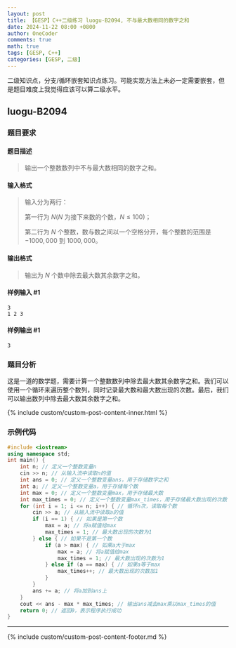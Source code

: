 ```yaml
---
layout: post
title: 【GESP】C++二级练习 luogu-B2094, 不与最大数相同的数字之和
date: 2024-11-22 08:00 +0800
author: OneCoder
comments: true
math: true
tags: [GESP, C++]
categories: [GESP, 二级]
---
```

二级知识点，分支/循环嵌套知识点练习。可能实现方法上未必一定需要嵌套，但是题目难度上我觉得应该可以算二级水平。

<!--more-->

## luogu-B2094

### 题目要求

#### 题目描述

>输出一个整数数列中不与最大数相同的数字之和。

#### 输入格式

>输入分为两行：
>
>第一行为 $N(N$ 为接下来数的个数，$N \le 100)$；
>
>第二行为 $N$ 个整数，数与数之间以一个空格分开，每个整数的范围是 $-1000,000$ 到 $1000,000$。

#### 输出格式

>输出为 $N$ 个数中除去最大数其余数字之和。

#### 样例输入 #1

```console
3
1 2 3
```

#### 样例输出 #1

```console
3
```

### 题目分析

这是一道的数学题，需要计算一个整数数列中除去最大数其余数字之和。我们可以使用一个循环来遍历整个数列，同时记录最大数和最大数出现的次数。最后，我们可以输出数列中除去最大数其余数字之和。

{% include custom/custom-post-content-inner.html %}

### 示例代码

```cpp
#include <iostream>
using namespace std;
int main() {
    int n; // 定义一个整数变量n
    cin >> n; // 从输入流中读取n的值
    int ans = 0; // 定义一个整数变量ans，用于存储数字之和
    int a; // 定义一个整数变量a，用于存储每个数
    int max = 0; // 定义一个整数变量max，用于存储最大数
    int max_times = 0; // 定义一个整数变量max_times，用于存储最大数出现的次数
    for (int i = 1; i <= n; i++) { // 循环n次，读取每个数
        cin >> a; // 从输入流中读取a的值
        if (i == 1) { // 如果是第一个数
            max = a; // 将a赋值给max
            max_times = 1; // 最大数出现的次数为1
        } else { // 如果不是第一个数
            if (a > max) { // 如果a大于max
                max = a; // 将a赋值给max
                max_times = 1; // 最大数出现的次数为1
            } else if (a == max) { // 如果a等于max
                max_times++; // 最大数出现的次数加1
            }
        }
        ans += a; // 将a加到ans上
    }
    cout << ans - max * max_times; // 输出ans减去max乘以max_times的值
    return 0; // 返回0，表示程序执行成功
}
```

---

{% include custom/custom-post-content-footer.md %}

